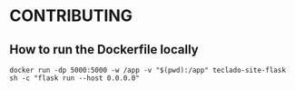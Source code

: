 # CONTRIBUTING

## How to run the Dockerfile locally


```docker run -dp 5000:5000 -w /app -v "$(pwd):/app" teclado-site-flask sh -c "flask run --host 0.0.0.0"```
```